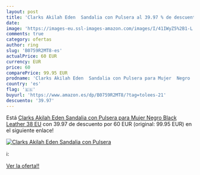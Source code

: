 ```yaml
---
layout: post
title: 'Clarks Akilah Eden  Sandalia con Pulsera al 39.97 % de descuento'
date: 
image: 'https://images-eu.ssl-images-amazon.com/images/I/41IWyZ5%2B1-L._SL200_.jpg'
comments: true
category: ofertas
author: ring
slug: 'B0759R2MT8-es'
actualPrice: 60 EUR
currency: EUR
price: 60
comparePrice: 99.95 EUR
prodname: 'Clarks Akilah Eden  Sandalia con Pulsera para Mujer  Negro  Black Leather   38 EU'
country: 'es'
flag: '🇪🇸'
buyurl: 'https://www.amazon.es/dp/B0759R2MT8/?tag=tolees-21'
descuento: '39.97'
---
```


Está [Clarks Akilah Eden  Sandalia con Pulsera para Mujer  Negro  Black Leather   38 EU](https://www.amazon.es/dp/B0759R2MT8/?tag=tolees-21) con 39.97 de descuento por 60 EUR (original: 99.95 EUR) en el siguiente enlace!

[![Clarks Akilah Eden  Sandalia con Pulsera](https://images-eu.ssl-images-amazon.com/images/I/41IWyZ5%2B1-L._SL200_.jpg)](https://www.amazon.es/dp/B0759R2MT8/?tag=tolees-21)

ℹ️:


[Ver la oferta!!](https://www.amazon.es/dp/B0759R2MT8/?tag=tolees-21)
